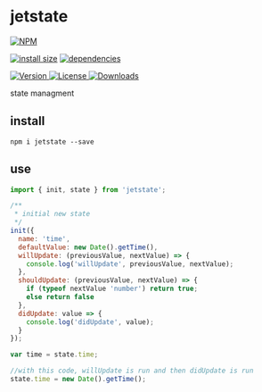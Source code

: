 # jetstate

[![NPM](https://nodei.co/npm/jetstate.png)](https://nodei.co/npm/jetstate/)

[![install size](https://packagephobia.now.sh/badge?p=jetstate)](https://packagephobia.now.sh/result?p=jetstate) [![dependencies](https://david-dm.org/uxitten/jetstate.svg)](https://david-dm.org/uxitten/jetstate.svg)


<a href="https://www.npmjs.com/package/jetstate">
  <img src="https://img.shields.io/npm/v/jetstate.svg" alt="Version">
</a>

<a href="https://www.npmjs.com/package/jetstate">
  <img src="https://img.shields.io/npm/l/jetstate.svg" alt="License">
</a>

<a href="https://www.npmjs.com/package/jetstate">
  <img src="https://img.shields.io/npm/dm/jetstate.svg" alt="Downloads">
</a>

state managment

## install
```npm
npm i jetstate --save
```

## use
```javascript
import { init, state } from 'jetstate';

/**
 * initial new state
 */
init({
  name: 'time',
  defaultValue: new Date().getTime(), 
  willUpdate: (previousValue, nextValue) => {
    console.log('willUpdate', previousValue, nextValue);
  },
  shouldUpdate: (previousValue, nextValue) => {
    if (typeof nextValue 'number') return true;
    else return false        
  },
  didUpdate: value => {
    console.log('didUpdate', value);
  }
});

var time = state.time;

//with this code, willUpdate is run and then didUpdate is run
state.time = new Date().getTime();
```